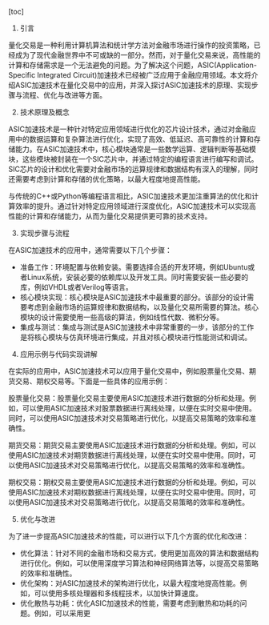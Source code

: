 
[toc]                    
                
                
1. 引言

量化交易是一种利用计算机算法和统计学方法对金融市场进行操作的投资策略，已经成为了现代金融世界中不可或缺的一部分。然而，对于量化交易来说，高性能的计算和存储需求是一个无法避免的问题。为了解决这个问题，ASIC(Application-Specific Integrated Circuit)加速技术已经被广泛应用于金融应用领域。本文将介绍ASIC加速技术在量化交易中的应用，并深入探讨ASIC加速技术的原理、实现步骤与流程、优化与改进等方面。

2. 技术原理及概念

ASIC加速技术是一种针对特定应用领域进行优化的芯片设计技术，通过对金融应用中的数据运算和复杂算法进行优化，实现了高效、低延迟、高可靠性的计算和存储能力。在ASIC加速技术中，核心模块通常是一些数学运算、逻辑判断等基础模块，这些模块被封装在一个SIC芯片中，并通过特定的编程语言进行编写和调试。SIC芯片的设计和优化需要对金融市场的运算规律和数据结构有深入的理解，同时还需要考虑到计算和存储的优化策略，以最大程度地提高性能。

与传统的C++或Python等编程语言相比，ASIC加速技术更加注重算法的优化和计算效率的提升。通过针对特定应用领域进行深度优化，ASIC加速技术可以实现高性能的计算和存储能力，从而为量化交易提供更可靠的技术支持。

3. 实现步骤与流程

在ASIC加速技术的应用中，通常需要以下几个步骤：

- 准备工作：环境配置与依赖安装。需要选择合适的开发环境，例如Ubuntu或者Linux系统，安装必要的依赖库以及开发工具。同时需要安装一些必要的库，例如VHDL或者Verilog等语言。
- 核心模块实现：核心模块是ASIC加速技术中最重要的部分。该部分的设计需要考虑到金融市场的运算规律和数据结构，以及量化交易所需要的算法。核心模块的设计需要使用一些高级的算法，例如线性代数、微积分等。
- 集成与测试：集成与测试是ASIC加速技术中非常重要的一步，该部分的工作是将核心模块与仿真环境进行集成，并且对核心模块进行性能测试和调试。

4. 应用示例与代码实现讲解

在实际的应用中，ASIC加速技术可以应用于量化交易中，例如股票量化交易、期货交易、期权交易等。下面是一些具体的应用示例：

股票量化交易：股票量化交易主要使用ASIC加速技术进行数据的分析和处理。例如，可以使用ASIC加速技术对股票数据进行离线处理，以便在实时交易中使用。同时，可以使用ASIC加速技术对交易策略进行优化，以提高交易策略的效率和准确性。

期货交易：期货交易主要使用ASIC加速技术进行数据的分析和处理。例如，可以使用ASIC加速技术对期货数据进行离线处理，以便在实时交易中使用。同时，可以使用ASIC加速技术对交易策略进行优化，以提高交易策略的效率和准确性。

期权交易：期权交易主要使用ASIC加速技术进行数据的分析和处理。例如，可以使用ASIC加速技术对期权数据进行离线处理，以便在实时交易中使用。同时，可以使用ASIC加速技术对交易策略进行优化，以提高交易策略的效率和准确性。

5. 优化与改进

为了进一步提高ASIC加速技术的性能，可以进行以下几个方面的优化和改进：

- 优化算法：针对不同的金融市场和交易方式，使用更加高效的算法和数据结构进行优化。例如，可以使用深度学习算法和神经网络算法等，以提高交易策略的效率和准确性。
- 优化架构：对ASIC加速技术的架构进行优化，以最大程度地提高性能。例如，可以使用多核处理器和多线程技术，以加快计算速度。
- 优化散热与功耗：优化ASIC加速技术的性能，需要考虑到散热和功耗的问题。例如，可以采用更

